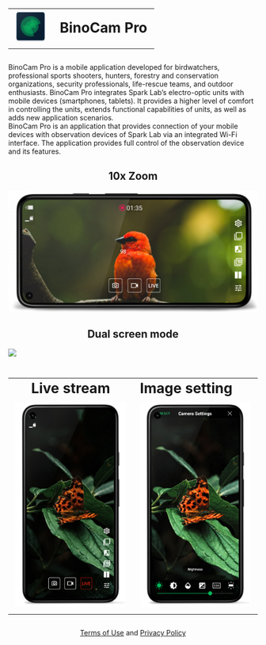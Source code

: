 <style>td, th {border: none!important;}</style>

<div align="center">
  <h1>
    <table>
      <tbody>
        <tr>
            <td><img src="res/logo.png"></td>
            <td>BinoCam Pro</td>
        </tr>
      </tbody>
    </table>
  </h1>
</div>

BinoCam Pro is a mobile application developed for birdwatchers, professional sports shooters, hunters, forestry and conservation organizations, security professionals, life-rescue teams, and outdoor enthusiasts. BinoCam Pro integrates Spark Lab’s electro-optic units with mobile devices (smartphones, tablets). It provides a higher level of comfort in controlling the units, extends functional capabilities of units, as well as adds new application scenarios.  
BinoCam Pro is an application that provides connection of your mobile devices with observation devices of Spark Lab via an integrated Wi-Fi interface. The application provides full control of the observation device and its features.


<h2 align="center">10x Zoom</h2>

![](res/screenshot1_framed.png)

<h2 align="center">Dual screen mode</h2>

![](res/screenshot2_framed.png)

<div align="center">
  <h1>
    <table>
      <tbody>
        <tr>
            <td align="center">Live stream</td>
            <td>Image setting</td>
        </tr>
        <tr>
            <td><img src="res/screenshot3_framed.png"></td>
            <td><img src="res/screenshot5_framed.png"></td>
        </tr>
      </tbody>
    </table>
  </h1>
</div>

<div align="center">
  <a href="https://sparklabdev.github.io/legal/terms">Terms of Use</a> and <a href="https://sparklabdev.github.io/legal/privacy">Privacy Policy</a>
</div>
